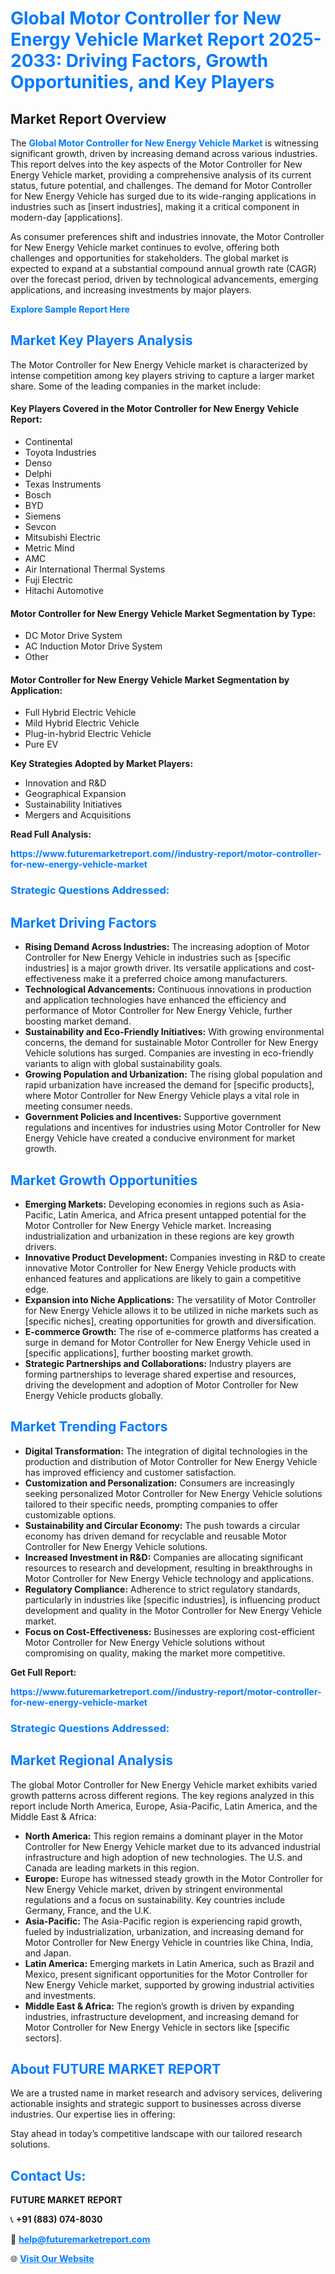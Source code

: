 <h1 style="color: #007BFF;">Global Motor Controller for New Energy Vehicle Market Report 2025-2033: Driving Factors, Growth Opportunities, and Key Players</h1>

<section id="overview">
<h2>Market Report Overview</h2>
<p>The <a href="https://www.futuremarketreport.com//industry-report/motor-controller-for-new-energy-vehicle-market" style="color: #007BFF; text-decoration: none;"><strong>Global Motor Controller for New Energy Vehicle Market</strong></a> is witnessing significant growth, driven by increasing demand across various industries. This report delves into the key aspects of the Motor Controller for New Energy Vehicle market, providing a comprehensive analysis of its current status, future potential, and challenges. The demand for Motor Controller for New Energy Vehicle has surged due to its wide-ranging applications in industries such as [insert industries], making it a critical component in modern-day [applications].</p>
<p>As consumer preferences shift and industries innovate, the Motor Controller for New Energy Vehicle market continues to evolve, offering both challenges and opportunities for stakeholders. The global market is expected to expand at a substantial compound annual growth rate (CAGR) over the forecast period, driven by technological advancements, emerging applications, and increasing investments by major players.</p>
</section>

<section id="overview">
<p><a href="https://www.futuremarketreport.com//request-sample/reportId=76493" style="color: #007BFF; text-decoration: none;"><strong>Explore Sample Report Here</strong></a></p>
</section>

<section id="key-players">
<h2 style="color: #007BFF;">Market Key Players Analysis</h2>
<p>The Motor Controller for New Energy Vehicle market is characterized by intense competition among key players striving to capture a larger market share. Some of the leading companies in the market include:</p>
<h4>Key Players Covered in the Motor Controller for New Energy Vehicle Report:</h4>
<ul><li>Continental</li><li>Toyota Industries</li><li>Denso</li><li>Delphi</li><li>Texas Instruments</li><li>Bosch</li><li>BYD</li><li>Siemens</li><li>Sevcon</li><li>Mitsubishi Electric</li><li>Metric Mind</li><li>AMC</li><li>Air International Thermal Systems</li><li>Fuji Electric</li><li>Hitachi Automotive</li></ul>
<h4>Motor Controller for New Energy Vehicle Market Segmentation by Type:</h4>
<ul><li>DC Motor Drive System</li><li>AC Induction Motor Drive System</li><li>Other</li></ul>

<h4>Motor Controller for New Energy Vehicle Market Segmentation by Application:</h4>
<ul><li>Full Hybrid Electric Vehicle</li><li>Mild Hybrid Electric Vehicle</li><li>Plug-in-hybrid Electric Vehicle</li><li>Pure EV</li></ul>
<p><strong>Key Strategies Adopted by Market Players:</strong></p>
<ul>
<li>Innovation and R&D</li>
<li>Geographical Expansion</li>
<li>Sustainability Initiatives</li>
<li>Mergers and Acquisitions</li>
</ul>
</section>

<section>
<p><strong>Read Full Analysis: </strong></p><a href="https://www.futuremarketreport.com//industry-report/motor-controller-for-new-energy-vehicle-market" style="color: #007BFF; text-decoration: none;"><strong>https://www.futuremarketreport.com//industry-report/motor-controller-for-new-energy-vehicle-market</strong></a>
<h3 style="color: #007BFF;">Strategic Questions Addressed:</h3>
</section>

<section id="driving-factors">
<h2 style="color: #007BFF;">Market Driving Factors</h2>
<ul>
<li><strong>Rising Demand Across Industries:</strong> The increasing adoption of Motor Controller for New Energy Vehicle in industries such as [specific industries] is a major growth driver. Its versatile applications and cost-effectiveness make it a preferred choice among manufacturers.</li>
<li><strong>Technological Advancements:</strong> Continuous innovations in production and application technologies have enhanced the efficiency and performance of Motor Controller for New Energy Vehicle, further boosting market demand.</li>
<li><strong>Sustainability and Eco-Friendly Initiatives:</strong> With growing environmental concerns, the demand for sustainable Motor Controller for New Energy Vehicle solutions has surged. Companies are investing in eco-friendly variants to align with global sustainability goals.</li>
<li><strong>Growing Population and Urbanization:</strong> The rising global population and rapid urbanization have increased the demand for [specific products], where Motor Controller for New Energy Vehicle plays a vital role in meeting consumer needs.</li>
<li><strong>Government Policies and Incentives:</strong> Supportive government regulations and incentives for industries using Motor Controller for New Energy Vehicle have created a conducive environment for market growth.</li>
</ul>
</section>

<section id="growth-opportunities">
<h2 style="color: #007BFF;">Market Growth Opportunities</h2>
<ul>
<li><strong>Emerging Markets:</strong> Developing economies in regions such as Asia-Pacific, Latin America, and Africa present untapped potential for the Motor Controller for New Energy Vehicle market. Increasing industrialization and urbanization in these regions are key growth drivers.</li>
<li><strong>Innovative Product Development:</strong> Companies investing in R&D to create innovative Motor Controller for New Energy Vehicle products with enhanced features and applications are likely to gain a competitive edge.</li>
<li><strong>Expansion into Niche Applications:</strong> The versatility of Motor Controller for New Energy Vehicle allows it to be utilized in niche markets such as [specific niches], creating opportunities for growth and diversification.</li>
<li><strong>E-commerce Growth:</strong> The rise of e-commerce platforms has created a surge in demand for Motor Controller for New Energy Vehicle used in [specific applications], further boosting market growth.</li>
<li><strong>Strategic Partnerships and Collaborations:</strong> Industry players are forming partnerships to leverage shared expertise and resources, driving the development and adoption of Motor Controller for New Energy Vehicle products globally.</li>
</ul>
</section>

<section id="trending-factors">
<h2 style="color: #007BFF;">Market Trending Factors</h2>
<ul>
<li><strong>Digital Transformation:</strong> The integration of digital technologies in the production and distribution of Motor Controller for New Energy Vehicle has improved efficiency and customer satisfaction.</li>
<li><strong>Customization and Personalization:</strong> Consumers are increasingly seeking personalized Motor Controller for New Energy Vehicle solutions tailored to their specific needs, prompting companies to offer customizable options.</li>
<li><strong>Sustainability and Circular Economy:</strong> The push towards a circular economy has driven demand for recyclable and reusable Motor Controller for New Energy Vehicle solutions.</li>
<li><strong>Increased Investment in R&D:</strong> Companies are allocating significant resources to research and development, resulting in breakthroughs in Motor Controller for New Energy Vehicle technology and applications.</li>
<li><strong>Regulatory Compliance:</strong> Adherence to strict regulatory standards, particularly in industries like [specific industries], is influencing product development and quality in the Motor Controller for New Energy Vehicle market.</li>
<li><strong>Focus on Cost-Effectiveness:</strong> Businesses are exploring cost-efficient Motor Controller for New Energy Vehicle solutions without compromising on quality, making the market more competitive.</li>
</ul>
</section>

<section>
<p><strong>Get Full Report: </strong></p><a href="https://www.futuremarketreport.com//industry-report/motor-controller-for-new-energy-vehicle-market" style="color: #007BFF; text-decoration: none;"><strong>https://www.futuremarketreport.com//industry-report/motor-controller-for-new-energy-vehicle-market</strong></a>
<h3 style="color: #007BFF;">Strategic Questions Addressed:</h3>
</section>


<section id="regional-analysis">
<h2 style="color: #007BFF;">Market Regional Analysis</h2>
<p>The global Motor Controller for New Energy Vehicle market exhibits varied growth patterns across different regions. The key regions analyzed in this report include North America, Europe, Asia-Pacific, Latin America, and the Middle East & Africa:</p>
<ul>
<li><strong>North America:</strong> This region remains a dominant player in the Motor Controller for New Energy Vehicle market due to its advanced industrial infrastructure and high adoption of new technologies. The U.S. and Canada are leading markets in this region.</li>
<li><strong>Europe:</strong> Europe has witnessed steady growth in the Motor Controller for New Energy Vehicle market, driven by stringent environmental regulations and a focus on sustainability. Key countries include Germany, France, and the U.K.</li>
<li><strong>Asia-Pacific:</strong> The Asia-Pacific region is experiencing rapid growth, fueled by industrialization, urbanization, and increasing demand for Motor Controller for New Energy Vehicle in countries like China, India, and Japan.</li>
<li><strong>Latin America:</strong> Emerging markets in Latin America, such as Brazil and Mexico, present significant opportunities for the Motor Controller for New Energy Vehicle market, supported by growing industrial activities and investments.</li>
<li><strong>Middle East & Africa:</strong> The region’s growth is driven by expanding industries, infrastructure development, and increasing demand for Motor Controller for New Energy Vehicle in sectors like [specific sectors].</li>
</ul>
</section>

<footer>
<h2 style="color: #007BFF;">About FUTURE MARKET REPORT</h2>
<p>We are a trusted name in market research and advisory services, delivering actionable insights and strategic support to businesses across diverse industries. Our expertise lies in offering:</p>

<p>Stay ahead in today’s competitive landscape with our tailored research solutions.</p>

<h2 style="color: #007BFF;">Contact Us:</h2>
<p><strong>FUTURE MARKET REPORT</strong></p>
<p>📞 <strong>+91 (883) 074-8030</strong></p>
<p>📧 <strong><a href="mailto:help@futuremarketreport.com" style="color: #007BFF;">help@futuremarketreport.com</a></strong></p>
<p>🌐 <strong><a href="https://www.futuremarketreport.com/" style="color: #007BFF;">Visit Our Website</a></strong></p>
</footer>